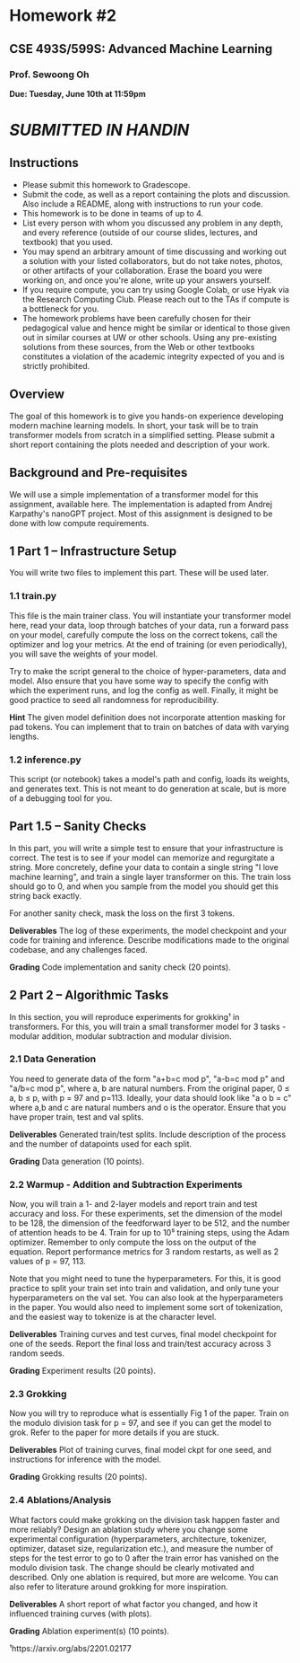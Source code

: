 # Homework #2
## CSE 493S/599S: Advanced Machine Learning
### Prof. Sewoong Oh
**Due: Tuesday, June 10th at 11:59pm**

# *SUBMITTED IN HANDIN*

## Instructions
- Please submit this homework to Gradescope.
- Submit the code, as well as a report containing the plots and discussion. Also include a README, along with instructions to run your code.
- This homework is to be done in teams of up to 4.
- List every person with whom you discussed any problem in any depth, and every reference (outside of our course slides, lectures, and textbook) that you used.
- You may spend an arbitrary amount of time discussing and working out a solution with your listed collaborators, but do not take notes, photos, or other artifacts of your collaboration. Erase the board you were working on, and once you're alone, write up your answers yourself.
- If you require compute, you can try using Google Colab, or use Hyak via the Research Computing Club. Please reach out to the TAs if compute is a bottleneck for you.
- The homework problems have been carefully chosen for their pedagogical value and hence might be similar or identical to those given out in similar courses at UW or other schools. Using any pre-existing solutions from these sources, from the Web or other textbooks constitutes a violation of the academic integrity expected of you and is strictly prohibited.

## Overview
The goal of this homework is to give you hands-on experience developing modern machine learning models. In short, your task will be to train transformer models from scratch in a simplified setting. Please submit a short report containing the plots needed and description of your work.

## Background and Pre-requisites
We will use a simple implementation of a transformer model for this assignment, available here. The implementation is adapted from Andrej Karpathy's nanoGPT project. Most of this assignment is designed to be done with low compute requirements.

## 1 Part 1 – Infrastructure Setup
You will write two files to implement this part. These will be used later.

### 1.1 train.py
This file is the main trainer class. You will instantiate your transformer model here, read your data, loop through batches of your data, run a forward pass on your model, carefully compute the loss on the correct tokens, call the optimizer and log your metrics. At the end of training (or even periodically), you will save the weights of your model.

Try to make the script general to the choice of hyper-parameters, data and model. Also ensure that you have some way to specify the config with which the experiment runs, and log the config as well. Finally, it might be good practice to seed all randomness for reproducibility.

**Hint** The given model definition does not incorporate attention masking for pad tokens. You can implement that to train on batches of data with varying lengths.

### 1.2 inference.py
This script (or notebook) takes a model's path and config, loads its weights, and generates text. This is not meant to do generation at scale, but is more of a debugging tool for you.

## Part 1.5 – Sanity Checks
In this part, you will write a simple test to ensure that your infrastructure is correct. The test is to see if your model can memorize and regurgitate a string. More concretely, define your data to contain a single string "I love machine learning", and train a single layer transformer on this. The train loss should go to 0, and when you sample from the model you should get this string back exactly.

For another sanity check, mask the loss on the first 3 tokens.

**Deliverables** The log of these experiments, the model checkpoint and your code for training and inference. Describe modifications made to the original codebase, and any challenges faced.

**Grading** Code implementation and sanity check (20 points).

## 2 Part 2 – Algorithmic Tasks
In this section, you will reproduce experiments for grokking¹ in transformers. For this, you will train a small transformer model for 3 tasks - modular addition, modular subtraction and modular division.

### 2.1 Data Generation
You need to generate data of the form "a+b=c mod p", "a-b=c mod p" and "a/b=c mod p", where a, b are natural numbers. From the original paper, 0 ≤ a, b ≤ p, with p = 97 and p=113. Ideally, your data should look like  "a o b = c" where a,b and c are natural numbers and o is the operator. Ensure that you have proper train, test and val splits.

**Deliverables** Generated train/test splits. Include description of the process and the number of datapoints used for each split.

**Grading** Data generation (10 points).

### 2.2 Warmup - Addition and Subtraction Experiments
Now, you will train a 1- and 2-layer models and report train and test accuracy and loss. For these experiments, set the dimension of the model to be 128, the dimension of the feedforward layer to be 512, and the number of attention heads to be 4. Train for up to 10⁵ training steps, using the Adam optimizer. Remember to only compute the loss on the output of the equation. Report performance metrics for 3 random restarts, as well as 2 values of p = 97, 113.

Note that you might need to tune the hyperparameters. For this, it is good practice to split your train set into train and validation, and only tune your hyperparameters on the val set. You can also look at the hyperparameters in the paper. You would also need to implement some sort of tokenization, and the easiest way to tokenize is at the character level.

**Deliverables** Training curves and test curves, final model checkpoint for one of the seeds. Report the final loss and train/test accuracy across 3 random seeds.

**Grading** Experiment results (20 points).

### 2.3 Grokking
Now you will try to reproduce what is essentially Fig 1 of the paper. Train on the modulo division task for p = 97, and see if you can get the model to grok. Refer to the paper for more details if you are stuck.

**Deliverables** Plot of training curves, final model ckpt for one seed, and instructions for inference with the model.

**Grading** Grokking results (20 points).

### 2.4 Ablations/Analysis
What factors could make grokking on the division task happen faster and more reliably? Design an ablation study where you change some experimental configuration (hyperparameters, architecture, tokenizer, optimizer, dataset size, regularization etc.), and measure the number of steps for the test error to go to 0 after the train error has vanished on the modulo division task. The change should be clearly motivated and described. Only one ablation is required, but more are welcome. You can also refer to literature around grokking for more inspiration.

**Deliverables** A short report of what factor you changed, and how it influenced training curves (with plots).

**Grading** Ablation experiment(s) (10 points).

¹https://arxiv.org/abs/2201.02177
